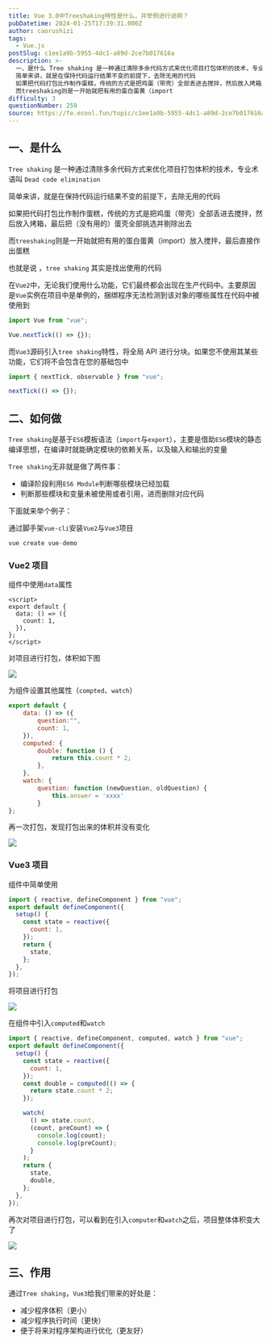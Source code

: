 ```yaml
---
title: Vue 3.0中Treeshaking特性是什么，并举例进行说明？
pubDatetime: 2024-01-25T17:39:31.000Z
author: caorushizi
tags:
  - Vue.js
postSlug: c1ee1a9b-5955-4dc1-a89d-2ce7b017616a
description: >-
  一、是什么 Tree shaking 是一种通过清除多余代码方式来优化项目打包体积的技术，专业术语叫 Dead code elimination
  简单来讲，就是在保持代码运行结果不变的前提下，去除无用的代码
  如果把代码打包比作制作蛋糕，传统的方式是把鸡蛋（带壳）全部丢进去搅拌，然后放入烤箱，最后把（没有用的）蛋壳全部挑选并剔除出去
  而treeshaking则是一开始就把有用的蛋白蛋黄（import
difficulty: 3
questionNumber: 259
source: https://fe.ecool.fun/topic/c1ee1a9b-5955-4dc1-a89d-2ce7b017616a
---
```


## 一、是什么

`Tree shaking` 是一种通过清除多余代码方式来优化项目打包体积的技术，专业术语叫 `Dead code elimination`

简单来讲，就是在保持代码运行结果不变的前提下，去除无用的代码

如果把代码打包比作制作蛋糕，传统的方式是把鸡蛋（带壳）全部丢进去搅拌，然后放入烤箱，最后把（没有用的）蛋壳全部挑选并剔除出去

而`treeshaking`则是一开始就把有用的蛋白蛋黄（import）放入搅拌，最后直接作出蛋糕

也就是说 ，`tree shaking` 其实是找出使用的代码

在`Vue2`中，无论我们使用什么功能，它们最终都会出现在生产代码中。主要原因是`Vue`实例在项目中是单例的，捆绑程序无法检测到该对象的哪些属性在代码中被使用到

```js
import Vue from "vue";

Vue.nextTick(() => {});
```

而`Vue3`源码引入`tree shaking`特性，将全局 API 进行分块。如果您不使用其某些功能，它们将不会包含在您的基础包中

```js
import { nextTick, observable } from "vue";

nextTick(() => {});
```

## 二、如何做

`Tree shaking`是基于`ES6`模板语法（`import`与`export`），主要是借助`ES6`模块的静态编译思想，在编译时就能确定模块的依赖关系，以及输入和输出的变量

`Tree shaking`无非就是做了两件事：

- 编译阶段利用`ES6 Module`判断哪些模块已经加载
- 判断那些模块和变量未被使用或者引用，进而删除对应代码

下面就来举个例子：

通过脚手架`vue-cli`安装`Vue2`与`Vue3`项目

```c
vue create vue-demo
```

### Vue2 项目

组件中使用`data`属性

```vue
<script>
export default {
  data: () => ({
    count: 1,
  }),
};
</script>
```

对项目进行打包，体积如下图

![](https://static.ecool.fun//article/e298c1f6-7390-4d24-a25a-8d93cdb45fec.png)

为组件设置其他属性（`compted`、`watch`）

```js
export default {
    data: () => ({
        question:"",
        count: 1,
    }),
    computed: {
        double: function () {
            return this.count * 2;
        },
    },
    watch: {
        question: function (newQuestion, oldQuestion) {
            this.answer = 'xxxx'
        }
};
```

再一次打包，发现打包出来的体积并没有变化

![](https://static.ecool.fun//article/a6a130d6-001e-4ef4-b347-59cdeb6b2d63.png)

### Vue3 项目

组件中简单使用

```js
import { reactive, defineComponent } from "vue";
export default defineComponent({
  setup() {
    const state = reactive({
      count: 1,
    });
    return {
      state,
    };
  },
});
```

将项目进行打包

![](https://static.ecool.fun//article/b8da6cec-2639-4cda-a399-920d0863ebe5.png)

在组件中引入`computed`和`watch`

```js
import { reactive, defineComponent, computed, watch } from "vue";
export default defineComponent({
  setup() {
    const state = reactive({
      count: 1,
    });
    const double = computed(() => {
      return state.count * 2;
    });

    watch(
      () => state.count,
      (count, preCount) => {
        console.log(count);
        console.log(preCount);
      }
    );
    return {
      state,
      double,
    };
  },
});
```

再次对项目进行打包，可以看到在引入`computer`和`watch`之后，项目整体体积变大了

![](https://static.ecool.fun//article/fb53f810-4993-409a-b295-20ae93c11028.png)

## 三、作用

通过`Tree shaking`，`Vue3`给我们带来的好处是：

- 减少程序体积（更小）
- 减少程序执行时间（更快）
- 便于将来对程序架构进行优化（更友好）
